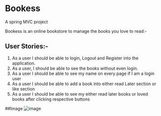 # Bookess
A spring MVC project

Bookess is an online bookstore to manage the books you love to read:-
## User Stories:-
1. As a user I should be able to login, Logout and Register into the
application. 
2. As a user, I should be able to see the books without even login.
3. As a user I should be able to see my name on every page if I am a login user 
4. As a user I should be able to add a book into either read Later section or like section 
5. As a user I should be able to see my either read later books or loved books after clicking respective buttons


##Image
![image](https://user-images.githubusercontent.com/47102788/230789171-f8513297-24e3-4259-96d7-373e069f0799.png)

